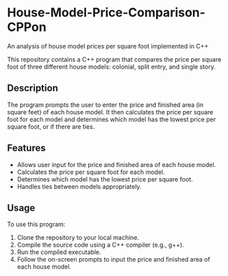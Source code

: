 # House-Model-Price-Comparison-CPPon
An analysis of house model prices per square foot implemented in C++

This repository contains a C++ program that compares the price per square foot of three different house models: colonial, split entry, and single story. 
## Description

The program prompts the user to enter the price and finished area (in square feet) of each house model. It then calculates the price per square foot for each model and determines which model has the lowest price per square foot, or if there are ties.

## Features

- Allows user input for the price and finished area of each house model.
- Calculates the price per square foot for each model.
- Determines which model has the lowest price per square foot.
- Handles ties between models appropriately.

## Usage

To use this program:
1. Clone the repository to your local machine.
2. Compile the source code using a C++ compiler (e.g., g++).
3. Run the compiled executable.
4. Follow the on-screen prompts to input the price and finished area of each house model.
